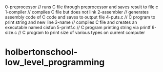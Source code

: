 ```
```
0-preprocessor // runs C file through preprocessor and saves result to file c
1-compiler     // compiles C file but does not link
2-assembler    // generates assembly code of C code and saves to output file
4-puts.c       // C program to print string and new line
3-name         // compiles C file and creates an executable named cisfun
5-printf.c     // C program printing string via printf
6-size.c       // C program to print size of various types on current computer
# holbertonschool-low_level_programming

